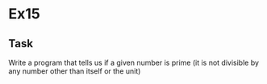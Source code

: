 # Ex15

## Task

Write a program that tells us if a given number is prime (it is not divisible by any number other than itself or the unit)